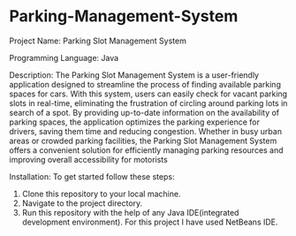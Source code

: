 # Parking-Management-System
Project Name: Parking Slot Management System

Programming Language: Java

Description: The Parking Slot Management System is a user-friendly application designed to streamline the process of finding available parking spaces for cars. With this system, users can easily check for vacant parking slots in real-time, eliminating the frustration of circling around parking lots in search of a spot. By providing up-to-date information on the availability of parking spaces, the application optimizes the parking experience for drivers, saving them time and reducing congestion. Whether in busy urban areas or crowded parking facilities, the Parking Slot Management System offers a convenient solution for efficiently managing parking resources and improving overall accessibility for motorists

Installation: To get started follow these steps:

1. Clone this repository to your local machine.
2. Navigate to the project directory.
3. Run this repository with the help of any Java IDE(integrated development environment). For this project I have used NetBeans IDE.

